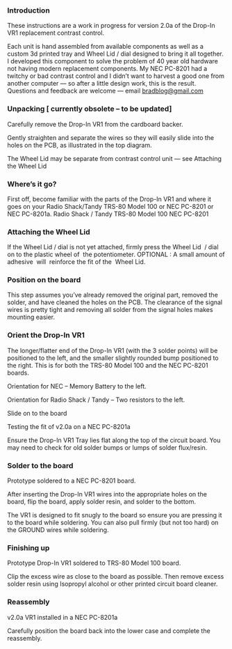 ### Introduction

These instructions are a work in progress for version 2.0a of the Drop-In VR1 replacement contrast control.

Each unit is hand assembled from available components as well as a custom 3d printed tray and Wheel Lid / dial designed to bring it all together. I developed this component to solve the problem of 40 year old hardware not having modern replacement components. My NEC PC-8201 had a twitchy or bad contrast control and I didn’t want to harvest a good one from another computer — so after a little design work, this is the result. Questions and feedback are welcome — email bradblog@gmail.com

### Unpacking [ currently obsolete – to be updated]

Carefully remove the Drop-In VR1 from the cardboard backer.

Gently straighten and separate the wires so they will easily slide into the holes on the PCB, as illustrated in the top diagram.

The Wheel Lid may be separate from contrast control unit — see Attaching the Wheel Lid
### Where’s it go?

First off, become familiar with the parts of the Drop-In VR1 and where it goes on your Radio Shack/Tandy TRS-80 Model 100 or NEC PC-8201 or NEC PC-8201a.
Radio Shack / Tandy TRS-80 Model 100
NEC PC-8201
### Attaching the Wheel Lid

If the Wheel Lid / dial is not yet attached, firmly press the Wheel Lid  / dial on to the plastic wheel of  the potentiometer.
OPTIONAL : A small amount of adhesive  will  reinforce the fit of the  Wheel Lid.
### Position on the board

This step assumes you’ve already removed the original part, removed the solder, and have cleaned the holes on the PCB. The clearance of the signal wires is pretty tight and removing all solder from the signal holes makes mounting easier.
### Orient the Drop-In VR1

The longer/flatter end of the Drop-In VR1 (with the 3 solder points) will be positioned to the left, and the smaller slightly rounded bump positioned to the right. This is for both the TRS-80 Model 100 and the NEC PC-8201 boards.

Orientation for NEC – Memory Battery to the left.

Orientation for Radio Shack / Tandy – Two resistors to the left.

Slide on to the board

Testing the fit of v2.0a on a NEC PC-8201a


Ensure the Drop-In VR1 Tray lies flat along the top of the circuit board. You may need to check for old solder bumps or lumps of solder flux/resin.

### Solder to the board
Prototype soldered to a NEC PC-8201 board.

After inserting the Drop-In VR1 wires into the appropriate holes on the board, flip the board, apply solder resin, and solder to the bottom.

The VR1 is designed to fit snugly to the board so ensure you are pressing it to the board while soldering. You can also pull firmly (but not too hard) on the GROUND wires while soldering.

### Finishing up
Prototype Drop-In VR1 soldered to TRS-80 Model 100 board.

Clip the excess wire as close to the board as possible. Then remove excess solder resin using Isopropyl alcohol or other printed circuit board cleaner.

### Reassembly
v2.0a VR1 installed in a NEC PC-8201a

Carefully position the board back into the lower case and complete the reassembly.

 
